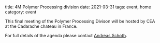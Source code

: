 title: 4M Polymer Processing division
date: 2021-03-31
tags: event, home
category: event

This final meeting of the Polymer Processing Divison will be hosted by CEA at the Cadarache chateau in France.

For full details of the agenda please contact [Andreas Schoth](mailto:andreas.schoth@imtek.uni-freiburg.de).

  